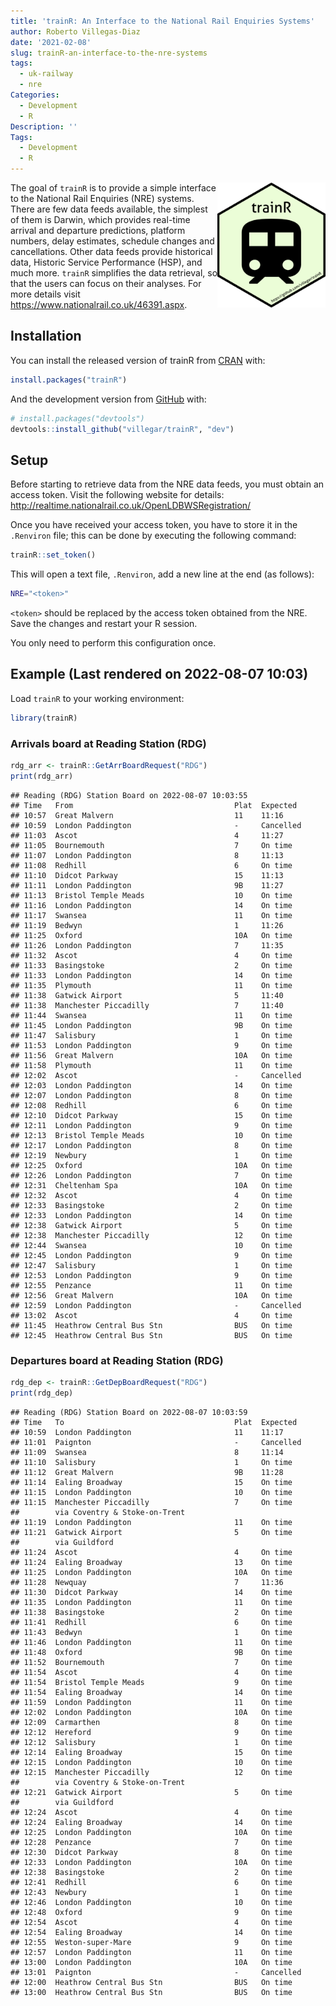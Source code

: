 ```yaml
---
title: 'trainR: An Interface to the National Rail Enquiries Systems'
author: Roberto Villegas-Diaz
date: '2021-02-08'
slug: trainR-an-interface-to-the-nre-systems
tags:
  - uk-railway
  - nre
Categories:
  - Development
  - R
Description: ''
Tags:
  - Development
  - R
---
```


<img src="https://raw.githubusercontent.com/villegar/trainR/main/inst/images/logo.png" alt="logo" align="right" height=200px/>

The goal of `trainR` is to provide a simple interface to the 
National Rail Enquiries (NRE) systems. There are few data feeds 
available, the simplest of them is Darwin, which provides real-time 
arrival and departure predictions, platform numbers, delay estimates, 
schedule changes and cancellations. Other data feeds provide historical 
data, Historic Service Performance (HSP), and much more. `trainR` 
simplifies the data retrieval, so that the users can focus on their 
analyses. For more details visit 
https://www.nationalrail.co.uk/46391.aspx.

## Installation

You can install the released version of trainR from [CRAN](https://CRAN.R-project.org) with:

``` r
install.packages("trainR")
```

And the development version from [GitHub](https://github.com/) with:

``` r
# install.packages("devtools")
devtools::install_github("villegar/trainR", "dev")
```

## Setup
Before starting to retrieve data from the NRE data feeds, you must obtain an access token. 
Visit the following website for details: http://realtime.nationalrail.co.uk/OpenLDBWSRegistration/

Once you have received your access token, you have to store it in the `.Renviron` file; this can be 
done by executing the following command:


```r
trainR::set_token()
```

This will open a text file, `.Renviron`, add a new line at the end (as follows):

```bash
NRE="<token>"
```

`<token>` should be replaced by the access token obtained from the NRE. Save the changes and restart 
your R session.

You only need to perform this configuration once.

## Example (Last rendered on 2022-08-07 10:03)

Load `trainR` to your working environment:

```r
library(trainR)
```

### Arrivals board at Reading Station (RDG)


```r
rdg_arr <- trainR::GetArrBoardRequest("RDG")
print(rdg_arr)
```

```
## Reading (RDG) Station Board on 2022-08-07 10:03:55
## Time   From                                    Plat  Expected
## 10:57  Great Malvern                           11    11:16
## 10:59  London Paddington                       -     Cancelled
## 11:03  Ascot                                   4     11:27
## 11:05  Bournemouth                             7     On time
## 11:07  London Paddington                       8     11:13
## 11:08  Redhill                                 6     On time
## 11:10  Didcot Parkway                          15    11:13
## 11:11  London Paddington                       9B    11:27
## 11:13  Bristol Temple Meads                    10    On time
## 11:16  London Paddington                       14    On time
## 11:17  Swansea                                 11    On time
## 11:19  Bedwyn                                  1     11:26
## 11:25  Oxford                                  10A   On time
## 11:26  London Paddington                       7     11:35
## 11:32  Ascot                                   4     On time
## 11:33  Basingstoke                             2     On time
## 11:33  London Paddington                       14    On time
## 11:35  Plymouth                                11    On time
## 11:38  Gatwick Airport                         5     11:40
## 11:38  Manchester Piccadilly                   7     11:40
## 11:44  Swansea                                 11    On time
## 11:45  London Paddington                       9B    On time
## 11:47  Salisbury                               1     On time
## 11:53  London Paddington                       9     On time
## 11:56  Great Malvern                           10A   On time
## 11:58  Plymouth                                11    On time
## 12:02  Ascot                                   -     Cancelled
## 12:03  London Paddington                       14    On time
## 12:07  London Paddington                       8     On time
## 12:08  Redhill                                 6     On time
## 12:10  Didcot Parkway                          15    On time
## 12:11  London Paddington                       9     On time
## 12:13  Bristol Temple Meads                    10    On time
## 12:17  London Paddington                       8     On time
## 12:19  Newbury                                 1     On time
## 12:25  Oxford                                  10A   On time
## 12:26  London Paddington                       7     On time
## 12:31  Cheltenham Spa                          10A   On time
## 12:32  Ascot                                   4     On time
## 12:33  Basingstoke                             2     On time
## 12:33  London Paddington                       14    On time
## 12:38  Gatwick Airport                         5     On time
## 12:38  Manchester Piccadilly                   12    On time
## 12:44  Swansea                                 10    On time
## 12:45  London Paddington                       9     On time
## 12:47  Salisbury                               1     On time
## 12:53  London Paddington                       9     On time
## 12:55  Penzance                                11    On time
## 12:56  Great Malvern                           10A   On time
## 12:59  London Paddington                       -     Cancelled
## 13:02  Ascot                                   4     On time
## 11:45  Heathrow Central Bus Stn                BUS   On time
## 12:45  Heathrow Central Bus Stn                BUS   On time
```

### Departures board at Reading Station (RDG)


```r
rdg_dep <- trainR::GetDepBoardRequest("RDG")
print(rdg_dep)
```

```
## Reading (RDG) Station Board on 2022-08-07 10:03:59
## Time   To                                      Plat  Expected
## 10:59  London Paddington                       11    11:17
## 11:01  Paignton                                -     Cancelled
## 11:09  Swansea                                 8     11:14
## 11:10  Salisbury                               1     On time
## 11:12  Great Malvern                           9B    11:28
## 11:14  Ealing Broadway                         15    On time
## 11:15  London Paddington                       10    On time
## 11:15  Manchester Piccadilly                   7     On time
##        via Coventry & Stoke-on-Trent           
## 11:19  London Paddington                       11    On time
## 11:21  Gatwick Airport                         5     On time
##        via Guildford                           
## 11:24  Ascot                                   4     On time
## 11:24  Ealing Broadway                         13    On time
## 11:25  London Paddington                       10A   On time
## 11:28  Newquay                                 7     11:36
## 11:30  Didcot Parkway                          14    On time
## 11:35  London Paddington                       11    On time
## 11:38  Basingstoke                             2     On time
## 11:41  Redhill                                 6     On time
## 11:43  Bedwyn                                  1     On time
## 11:46  London Paddington                       11    On time
## 11:48  Oxford                                  9B    On time
## 11:52  Bournemouth                             7     On time
## 11:54  Ascot                                   4     On time
## 11:54  Bristol Temple Meads                    9     On time
## 11:54  Ealing Broadway                         14    On time
## 11:59  London Paddington                       11    On time
## 12:02  London Paddington                       10A   On time
## 12:09  Carmarthen                              8     On time
## 12:12  Hereford                                9     On time
## 12:12  Salisbury                               1     On time
## 12:14  Ealing Broadway                         15    On time
## 12:15  London Paddington                       10    On time
## 12:15  Manchester Piccadilly                   12    On time
##        via Coventry & Stoke-on-Trent           
## 12:21  Gatwick Airport                         5     On time
##        via Guildford                           
## 12:24  Ascot                                   4     On time
## 12:24  Ealing Broadway                         14    On time
## 12:25  London Paddington                       10A   On time
## 12:28  Penzance                                7     On time
## 12:30  Didcot Parkway                          8     On time
## 12:33  London Paddington                       10A   On time
## 12:38  Basingstoke                             2     On time
## 12:41  Redhill                                 6     On time
## 12:43  Newbury                                 1     On time
## 12:46  London Paddington                       10    On time
## 12:48  Oxford                                  9     On time
## 12:54  Ascot                                   4     On time
## 12:54  Ealing Broadway                         14    On time
## 12:55  Weston-super-Mare                       9     On time
## 12:57  London Paddington                       11    On time
## 13:00  London Paddington                       10A   On time
## 13:01  Paignton                                -     Cancelled
## 12:00  Heathrow Central Bus Stn                BUS   On time
## 13:00  Heathrow Central Bus Stn                BUS   On time
```
